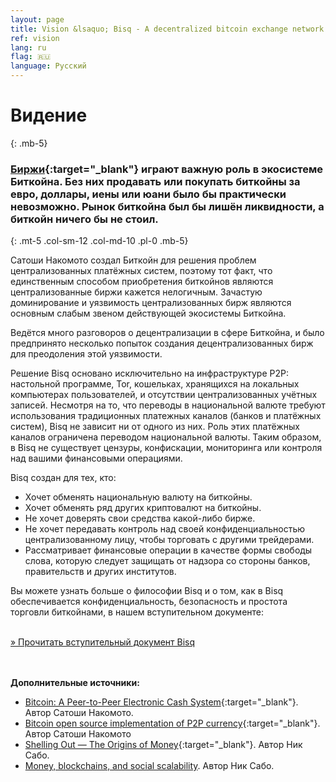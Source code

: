 ```yaml
---
layout: page
title: Vision &lsaquo; Bisq - A decentralized bitcoin exchange network
ref: vision
lang: ru
flag: 🇷🇺
language: Русский
---
```

# Видение
{: .mb-5}

### [Биржи](https://en.wikipedia.org/wiki/Bitcoin_exchange#List_of_Bitcoin_Exchanges){:target="_blank"} играют важную роль в экосистеме Биткойна. Без них продавать или покупать биткойны за евро, доллары, иены или юани было бы практически невозможно. Рынок биткойна был бы лишён ликвидности, а биткойн ничего бы не стоил.
{: .mt-5 .col-sm-12 .col-md-10 .pl-0 .mb-5}



<div class="row mb-sm-4 mb-md-0 col-sm-12 col-md-8">

<p>Сатоши Накомото создал Биткойн для решения проблем централизованных платёжных систем, поэтому тот факт, что единственным способом приобретения биткойнов являются централизованные биржи кажется нелогичным. Зачастую доминирование и уязвимость централизованных бирж являются основным слабым звеном действующей экосистемы Биткойна.</p>

<p>Ведётся много разговоров о децентрализации в сфере Биткойна, и было предпринято несколько попыток создания децентрализованных бирж для преодоления этой уязвимости.</p>

<p>Решение Bisq основано исключительно на инфраструктуре P2P: настольной программе, Tor, кошельках, хранящихся на локальных компьютерах пользователей, и отсутствии централизованных учётных записей. Несмотря на то, что переводы в национальной валюте требуют использования традиционных платежных каналов (банков и платёжных систем), Bisq не зависит ни от одного из них. Роль этих платёжных каналов ограничена переводом национальной валюты. Таким образом, в Bisq не существует цензуры, конфискации, мониторинга или контроля над вашими финансовыми операциями.</p>

<p>Bisq создан для тех, кто:</p>

<ul>
  <li>Хочет обменять национальную валюту на биткойны.</li>
  <li>Хочет обменять ряд других криптовалют на биткойны.</li>
  <li>Не хочет доверять свои средства какой-либо бирже.</li>
  <li>Не хочет передавать контроль над своей конфиденциальностью централизованному лицу, чтобы торговать с другими трейдерами.</li>
  <li>Рассматривает финансовые операции в качестве формы свободы слова, которую следует защищать от надзора со стороны банков, правительств и других институтов.</li>
</ul>

<p>Вы можете узнать больше о философии Bisq и о том, как в Bisq обеспечивается конфиденциальность, безопасность и простота торговли биткойнами, в нашем вступительном документе:</p>

<p><br>
<a href="https://docs.bisq.network/intro.html" target="_blank" rel="noopener">» Прочитать вступительный документ Bisq</a></p>

</div>




<br><br>
**Дополнительные источники:**

 - [Bitcoin: A Peer-to-Peer Electronic Cash System](https://bitcoin.org/bitcoin.pdf){:target="_blank"}. Автор Сатоши Накомото.
 - [Bitcoin open source implementation of P2P currency](http://p2pfoundation.ning.com/forum/topics/bitcoin-open-source){:target="_blank"}. Автор Сатоши Накомото
 - [Shelling Out &#8212; The Origins of Money](http://web.archive.org/web/20160921140955/http://szabo.best.vwh.net/shell.html){:target="_blank"}. Автор Ник Сабо.
 - [Money, blockchains, and social scalability](http://unenumerated.blogspot.com/2017/02/money-blockchains-and-social-scalability.html). Автор Ник Сабо.
